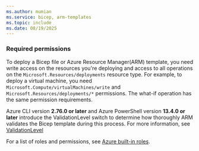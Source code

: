 ```yaml
---
ms.author: mumian
ms.service: bicep, arm-templates
ms.topic: include
ms.date: 08/19/2025
---
```


### Required permissions

To deploy a Bicep file or Azure Resource Manager(ARM) template, you need write access on the resources you're deploying and access to all operations on the `Microsoft.Resources/deployments` resource type. For example, to deploy a virtual machine, you need `Microsoft.Compute/virtualMachines/write` and `Microsoft.Resources/deployments/*` permissions.  The what-if operation has the same permission requirements.

Azure CLI version **2.76.0 or later** and Azure PowerShell version **13.4.0 or later** introduce the ValidationLevel switch to determine how thoroughly ARM validates the Bicep template during this process. For more information, see [ValidationLevel](../articles/azure-resource-manager/bicep/deploy-what-if.md#what-if-commands)

For a list of roles and permissions, see [Azure built-in roles](../articles/role-based-access-control/built-in-roles.md).
